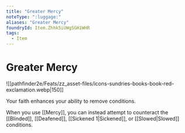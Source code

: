 ```yaml
---
title: "Greater Mercy"
noteType: ":luggage:"
aliases: "Greater Mercy"
foundryId: Item.Zhhk5iUWgSGH1WHR
tags:
  - Item
---
```


# Greater Mercy
![[pathfinder2e/Feats/zz_asset-files/icons-sundries-books-book-red-exclamation.webp|150]]

Your faith enhances your ability to remove conditions.

When you use [[Mercy]], you can instead attempt to counteract the [[Blinded]], [[Deafened]], [[Sickened 1|Sickened]], or [[Slowed|Slowed]] conditions.
